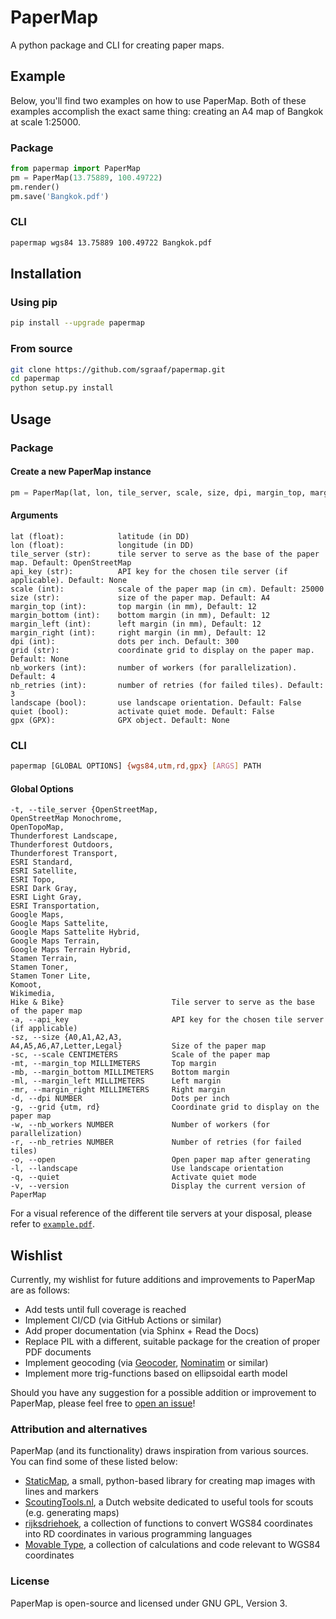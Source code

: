 # PaperMap

A python package and CLI for creating paper maps.

## Example
Below, you'll find two examples on how to use PaperMap. Both of these examples accomplish the exact same thing: creating an A4 map of Bangkok at scale 1:25000.

### Package
```python
from papermap import PaperMap
pm = PaperMap(13.75889, 100.49722)
pm.render()
pm.save('Bangkok.pdf')
```

### CLI
```bash
papermap wgs84 13.75889 100.49722 Bangkok.pdf
```

## Installation
### Using pip
```bash
pip install --upgrade papermap
```

### From source
```bash
git clone https://github.com/sgraaf/papermap.git
cd papermap
python setup.py install
```

## Usage

### Package
#### Create a new PaperMap instance
```python
pm = PaperMap(lat, lon, tile_server, scale, size, dpi, margin_top, margin_bottom, margin_left, margin_right, grid, nb_workers, nb_retries, landscape, quiet, gpx)
```

#### Arguments
    lat (float):            latitude (in DD)
    lon (float):            longitude (in DD)
    tile_server (str):      tile server to serve as the base of the paper map. Default: OpenStreetMap
    api_key (str):          API key for the chosen tile server (if applicable). Default: None
    scale (int):            scale of the paper map (in cm). Default: 25000
    size (str):             size of the paper map. Default: A4
    margin_top (int):       top margin (in mm), Default: 12
    margin_bottom (int):    bottom margin (in mm), Default: 12
    margin_left (int):      left margin (in mm), Default: 12
    margin_right (int):     right margin (in mm), Default: 12
    dpi (int):              dots per inch. Default: 300
    grid (str):             coordinate grid to display on the paper map. Default: None
    nb_workers (int):       number of workers (for parallelization). Default: 4
    nb_retries (int):       number of retries (for failed tiles). Default: 3
    landscape (bool):       use landscape orientation. Default: False
    quiet (bool):           activate quiet mode. Default: False
    gpx (GPX):              GPX object. Default: None
    
### CLI
```bash
papermap [GLOBAL OPTIONS] {wgs84,utm,rd,gpx} [ARGS] PATH
```

#### Global Options
    -t, --tile_server {OpenStreetMap,
    OpenStreetMap Monochrome,
    OpenTopoMap,
    Thunderforest Landscape,
    Thunderforest Outdoors,
    Thunderforest Transport,
    ESRI Standard,
    ESRI Satellite,
    ESRI Topo,
    ESRI Dark Gray,
    ESRI Light Gray,
    ESRI Transportation,
    Google Maps,
    Google Maps Sattelite,
    Google Maps Sattelite Hybrid,
    Google Maps Terrain,
    Google Maps Terrain Hybrid,
    Stamen Terrain,
    Stamen Toner,
    Stamen Toner Lite,
    Komoot,
    Wikimedia,
    Hike & Bike}                        Tile server to serve as the base of the paper map
    -a, --api_key                       API key for the chosen tile server (if applicable)
    -sz, --size {A0,A1,A2,A3,
    A4,A5,A6,A7,Letter,Legal}           Size of the paper map
    -sc, --scale CENTIMETERS            Scale of the paper map
    -mt, --margin_top MILLIMETERS       Top margin
    -mb, --margin_bottom MILLIMETERS    Bottom margin
    -ml, --margin_left MILLIMETERS      Left margin
    -mr, --margin_right MILLIMETERS     Right margin
    -d, --dpi NUMBER                    Dots per inch
    -g, --grid {utm, rd}                Coordinate grid to display on the paper map
    -w, --nb_workers NUMBER             Number of workers (for parallelization)
    -r, --nb_retries NUMBER             Number of retries (for failed tiles)
    -o, --open                          Open paper map after generating
    -l, --landscape                     Use landscape orientation
    -q, --quiet                         Activate quiet mode
    -v, --version                       Display the current version of PaperMap

For a visual reference of the different tile servers at your disposal, please refer to [`example.pdf`](https://github.com/sgraaf/papermap/blob/master/example.pdf).

## Wishlist
Currently, my wishlist for future additions and improvements to PaperMap are as follows:
* Add tests until full coverage is reached
* Implement CI/CD (via GitHub Actions or similar)
* Add proper documentation (via Sphinx + Read the Docs)
* Replace PIL with a different, suitable package for the creation of proper PDF documents
* Implement geocoding (via [Geocoder](https://github.com/DenisCarriere/geocoder), [Nominatim](https://nominatim.org/) or similar)
* Implement more trig-functions based on ellipsoidal earth model

Should you have any suggestion for a possible addition or improvement to PaperMap, please feel free to [open an issue](https://github.com/sgraaf/papermap/issues/new/choose)!

### Attribution and alternatives
PaperMap (and its functionality) draws inspiration from various sources. You can find some of these listed below:
* [StaticMap](https://github.com/komoot/staticmap), a small, python-based library for creating map images with lines and markers
* [ScoutingTools.nl](https://scoutingtools.nl/), a Dutch website dedicated to useful tools for scouts (e.g. generating maps)
* [rijksdriehoek](https://github.com/djvanderlaan/rijksdriehoek), a collection of functions to convert WGS84 coordinates into RD coordinates in various programming languages
* [Movable Type](https://www.movable-type.co.uk/scripts/latlong.html), a collection of calculations and code relevant to WGS84 coordinates


### License
PaperMap is open-source and licensed under GNU GPL, Version 3.
